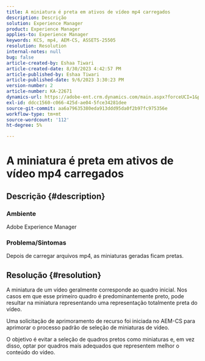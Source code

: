 ```yaml
---
title: A miniatura é preta em ativos de vídeo mp4 carregados
description: Descrição
solution: Experience Manager
product: Experience Manager
applies-to: Experience Manager
keywords: KCS, mp4, AEM-CS, ASSETS-25505
resolution: Resolution
internal-notes: null
bug: false
article-created-by: Eshaa Tiwari
article-created-date: 8/30/2023 4:42:57 PM
article-published-by: Eshaa Tiwari
article-published-date: 9/6/2023 3:30:23 PM
version-number: 2
article-number: KA-22671
dynamics-url: https://adobe-ent.crm.dynamics.com/main.aspx?forceUCI=1&pagetype=entityrecord&etn=knowledgearticle&id=4c7a4b44-5447-ee11-be6d-6045bd006793
exl-id: ddcc1560-c066-425d-ae04-5fce34281dee
source-git-commit: aa6a79635380eda913ddd95da0f2b97fc975356e
workflow-type: tm+mt
source-wordcount: '112'
ht-degree: 5%

---
```


# A miniatura é preta em ativos de vídeo mp4 carregados

## Descrição {#description}


### Ambiente 

Adobe Experience Manager

### Problema/Sintomas

Depois de carregar arquivos mp4, as miniaturas geradas ficam pretas.


## Resolução {#resolution}


A miniatura de um vídeo geralmente corresponde ao quadro inicial. Nos casos em que esse primeiro quadro é predominantemente preto, pode resultar na miniatura representando uma representação totalmente preta do vídeo.

Uma solicitação de aprimoramento de recurso foi iniciada<b> </b>no AEM-CS para aprimorar o processo padrão de seleção de miniaturas de vídeo.

O objetivo é evitar a seleção de quadros pretos como miniaturas e, em vez disso, optar por quadros mais adequados que representem melhor o conteúdo do vídeo.
